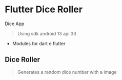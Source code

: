 # Flutter Dice Roller
Dice App
 > Using sdk android 13 api 33
 - Modules for dart e flutter
## Dice Roller
 > Generates a random dice number with a image
